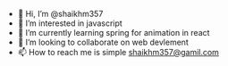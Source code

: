 - 👋 Hi, I’m @shaikhm357
- 👀 I’m interested in javascript
- 🌱 I’m currently learning spring for animation in react
- 💞️ I’m looking to collaborate on web devlement
- 📫 How to reach me is simple shaikhm357@gamil.com


